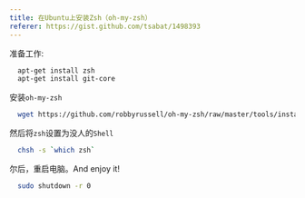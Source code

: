 ```yaml
---
title: 在Ubuntu上安装Zsh（oh-my-zsh）
referer: https://gist.github.com/tsabat/1498393
---
```


准备工作:

```bash
  apt-get install zsh
  apt-get install git-core
```

安装`oh-my-zsh`

```bash
  wget https://github.com/robbyrussell/oh-my-zsh/raw/master/tools/install.sh -O - | zsh
```

然后将`zsh`设置为没人的`Shell`

```bash
  chsh -s `which zsh`
```

尔后，重启电脑。And enjoy it!

```bash
  sudo shutdown -r 0
```
